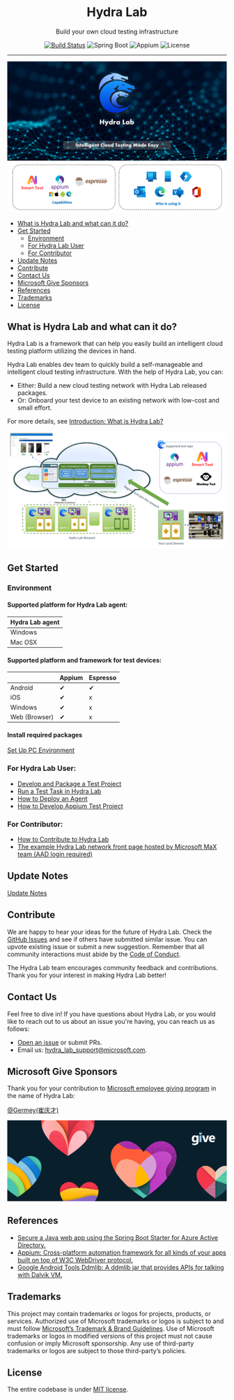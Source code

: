 <h1 align="center">Hydra Lab</h1>
<p align="center">Build your own cloud testing infrastructure</p>
<div align="center">

[![Build Status](https://dlwteam.visualstudio.com/Next/_apis/build/status/HydraLab-CI?branchName=main)](https://dlwteam.visualstudio.com/Next/_build/latest?definitionId=743&branchName=main)
![Spring Boot](https://img.shields.io/badge/Spring%20Boot-v2.2.5-blue)
![Appium](https://img.shields.io/badge/Appium-v8.0.0-yellow)
![License](https://img.shields.io/badge/license-MIT-green)
</div>

---

![Logo](docs/images/banner-made-easy.png)
![Products](docs/images/caps_products.png)

- [What is Hydra Lab and what can it do?](#what-is)
- [Get Started](#get-started)
    - [Environment](#environment)
    - [For Hydra Lab User](#for-user)
    - [For Contributor](#for-contributor)
- [Update Notes](#update)
- [Contribute](#contribute)
- [Contact Us](#contact)
- [Microsoft Give Sponsors](#ms-give)
- [References](#references)
- [Trademarks](#trademarks)  
- [License](#license)


<span id="what-is"></span>
## What is Hydra Lab and what can it do?

Hydra Lab is a framework that can help you easily build an intelligent cloud testing platform utilizing the devices in hand.

Hydra Lab enables dev team to quickly build a self-manageable and intelligent cloud testing infrastructure. With the help of Hydra Lab, you can:

- Either: Build a new cloud testing network with Hydra Lab released packages.
- Or: Onboard your test device to an existing network with low-cost and small effort.

For more details, see [Introduction: What is Hydra Lab?](https://github.com/microsoft/HydraLab/wiki)

![Tech Architecture](docs/images/technical_architecture.png)

<span id="get-started"></span>
## Get Started

<span id="environment"></span>
### Environment

#### Supported platform for Hydra Lab agent:

|Hydra Lab agent|
|---- |
| Windows | 
| Mac OSX  |

#### Supported platform and framework for test devices:

|  | Appium | Espresso | 
| ---- |---- |---- |
|Android| &#10004; | &#10004; |
|iOS|&#10004; | x | x |
|Windows|&#10004; | x | 
|Web (Browser)|&#10004; | x | 

#### Install required packages
[Set Up PC Environment](https://github.com/microsoft/HydraLab/wiki/3.-How-to-Deploy-an-Agent#1-set-up-pc-environment)

<span id="for-user"></span>
### For Hydra Lab User:

- [Develop and Package a Test Project](https://github.com/microsoft/HydraLab/wiki/1.-Get-Started-%E2%80%94-Develop-and-Package-a-Test-Project)
- [Run a Test Task in Hydra Lab](https://github.com/microsoft/HydraLab/wiki/2.-Get-Started-%E2%80%94-Run-a-Test-Task-in-Hydra-Lab)
- [How to Deploy an Agent](https://github.com/microsoft/HydraLab/wiki/3.-How-to-Deploy-an-Agent)
- [How to Develop Appium Test Project](https://github.com/microsoft/HydraLab/wiki/4.-How-to-Develop-Appium-Test-Project)

<span id="for-contributor"></span>
### For Contributor:

- [How to Contribute to Hydra Lab](https://github.com/microsoft/HydraLab/wiki/5.-How-to-Contribute-to-Hydra-Lab)
- [The example Hydra Lab network front page hosted by Microsoft MaX team (AAD login required)](https://hydradevicenetwork.azurewebsites.net/portal/index.html#/)

<span id="update"></span>
## Update Notes

[Update Notes](https://github.com/microsoft/HydraLab/wiki/8.-Update-Notes)

<span id="contribute"></span>
## Contribute

We are happy to hear your ideas for the future of Hydra Lab. Check the [GitHub Issues](https://github.com/microsoft/Hydra-Lab/issues) and see if others have submitted similar issue. You can upvote existing issue or submit a new suggestion. Remember that all community interactions must abide by the [Code of Conduct](https://github.com/microsoft/Hydra-Lab/blob/main/CODE_OF_CONDUCT.md).

The Hydra Lab team encourages community feedback and contributions. Thank you for your interest in making Hydra Lab better!

<!--TODO: Generate an image of contributors to keep our README.md in sync. The image can be generated after the status of repo is public.  -->
<!--TODO: For more details, please refer: https://contrib.rocks/preview?repo=microsoft%2Fjust  -->

<span id="contact"></span>
## Contact Us

Feel free to dive in! If you have questions about Hydra Lab, or you would like to reach out to us about an issue you're having, you can reach us as follows:
- [Open an issue](https://github.com/microsoft/HydraLab/issues) or submit PRs.
- Email us: [hydra_lab_support@microsoft.com](mailto:hydra_lab_support@microsoft.com).

<span id="ms-give"></span>
## Microsoft Give Sponsors

Thank you for your contribution to [Microsoft employee giving program](https://aka.ms/msgive) in the name of Hydra Lab:

[@Germey(崔庆才)](https://github.com/Germey)

![Microsoft Give](docs/images/Give_WebBanner.png)

<span id="references"></span>
## References

- [Secure a Java web app using the Spring Boot Starter for Azure Active Directory.](https://docs.microsoft.com/en-us/azure/developer/java/spring-framework/configure-spring-boot-starter-java-app-with-azure-active-directory) 
- [Appium: Cross-platform automation framework for all kinds of your apps built on top of W3C WebDriver protocol.](https://github.com/appium/appium)
- [Google Android Tools Ddmlib: A ddmlib jar that provides APIs for talking with Dalvik VM.](https://android.googlesource.com/platform/tools/base/+/master/ddmlib/)

<span id="trademarks"></span>
## Trademarks

This project may contain trademarks or logos for projects, products, or services. Authorized use of Microsoft trademarks or logos is subject to and must follow [Microsoft’s Trademark & Brand Guidelines](https://www.microsoft.com/en-us/legal/intellectualproperty/trademarks/usage/general). Use of Microsoft trademarks or logos in modified versions of this project must not cause confusion or imply Microsoft sponsorship. Any use of third-party trademarks or logos are subject to those third-party’s policies.

<span id="license"></span>
## License

The entire codebase is under [MIT license](https://github.com/microsoft/HydraLab/blob/main/LICENSE).
